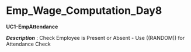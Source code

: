 # Emp_Wage_Computation_Day8

**UC1-EmpAttendance**

**_Description_** : Check Employee is Present or Absent - Use ((RANDOM)) for Attendance Check
